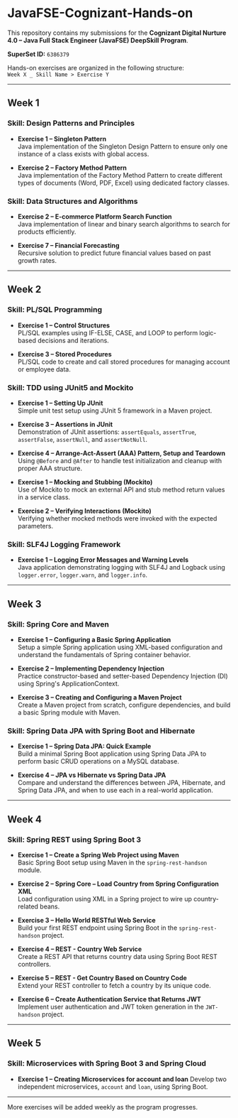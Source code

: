 # JavaFSE-Cognizant-Hands-on

This repository contains my submissions for the **Cognizant Digital Nurture 4.0 – Java Full Stack Engineer (JavaFSE) DeepSkill Program**.

**SuperSet ID:** `6386379`

Hands-on exercises are organized in the following structure:  
`Week X _ Skill Name > Exercise Y`

---

## Week 1

### Skill: Design Patterns and Principles

* **Exercise 1 – Singleton Pattern**  
  Java implementation of the Singleton Design Pattern to ensure only one instance of a class exists with global access.

* **Exercise 2 – Factory Method Pattern**  
  Java implementation of the Factory Method Pattern to create different types of documents (Word, PDF, Excel) using dedicated factory classes.

### Skill: Data Structures and Algorithms

* **Exercise 2 – E-commerce Platform Search Function**  
  Java implementation of linear and binary search algorithms to search for products efficiently.

* **Exercise 7 – Financial Forecasting**  
  Recursive solution to predict future financial values based on past growth rates.

---

## Week 2

### Skill: PL/SQL Programming

* **Exercise 1 – Control Structures**  
  PL/SQL examples using IF-ELSE, CASE, and LOOP to perform logic-based decisions and iterations.

* **Exercise 3 – Stored Procedures**  
  PL/SQL code to create and call stored procedures for managing account or employee data.

### Skill: TDD using JUnit5 and Mockito

* **Exercise 1 – Setting Up JUnit**  
  Simple unit test setup using JUnit 5 framework in a Maven project.

* **Exercise 3 – Assertions in JUnit**  
  Demonstration of JUnit assertions: `assertEquals`, `assertTrue`, `assertFalse`, `assertNull`, and `assertNotNull`.

* **Exercise 4 – Arrange-Act-Assert (AAA) Pattern, Setup and Teardown**  
  Using `@Before` and `@After` to handle test initialization and cleanup with proper AAA structure.

* **Exercise 1 – Mocking and Stubbing (Mockito)**  
  Use of Mockito to mock an external API and stub method return values in a service class.

* **Exercise 2 – Verifying Interactions (Mockito)**  
  Verifying whether mocked methods were invoked with the expected parameters.

### Skill: SLF4J Logging Framework

* **Exercise 1 – Logging Error Messages and Warning Levels**  
  Java application demonstrating logging with SLF4J and Logback using `logger.error`, `logger.warn`, and `logger.info`.

---

## Week 3

### Skill: Spring Core and Maven

- **Exercise 1 – Configuring a Basic Spring Application**  
  Setup a simple Spring application using XML-based configuration and understand the fundamentals of Spring container behavior.

- **Exercise 2 – Implementing Dependency Injection**  
  Practice constructor-based and setter-based Dependency Injection (DI) using Spring's ApplicationContext.

- **Exercise 3 – Creating and Configuring a Maven Project**  
  Create a Maven project from scratch, configure dependencies, and build a basic Spring module with Maven.

### Skill: Spring Data JPA with Spring Boot and Hibernate

- **Exercise 1 – Spring Data JPA: Quick Example**  
  Build a minimal Spring Boot application using Spring Data JPA to perform basic CRUD operations on a MySQL database.

- **Exercise 4 – JPA vs Hibernate vs Spring Data JPA**  
  Compare and understand the differences between JPA, Hibernate, and Spring Data JPA, and when to use each in a real-world application.

---

## Week 4

### Skill: Spring REST using Spring Boot 3

* **Exercise 1 – Create a Spring Web Project using Maven**  
  Basic Spring Boot setup using Maven in the `spring-rest-handson` module.

* **Exercise 2 – Spring Core – Load Country from Spring Configuration XML**  
  Load configuration using XML in a Spring project to wire up country-related beans.

* **Exercise 3 – Hello World RESTful Web Service**  
  Build your first REST endpoint using Spring Boot in the `spring-rest-handson` project.

* **Exercise 4 – REST - Country Web Service**  
  Create a REST API that returns country data using Spring Boot REST controllers.

* **Exercise 5 – REST - Get Country Based on Country Code**  
  Extend your REST controller to fetch a country by its unique code.

* **Exercise 6 – Create Authentication Service that Returns JWT**  
  Implement user authentication and JWT token generation in the `JWT-handson` project.

---

## Week 5

### Skill: Microservices with Spring Boot 3 and Spring Cloud

* **Exercise 1 – Creating Microservices for account and loan**
  Develop two independent microservices, `account` and `loan`, using Spring Boot.

---

More exercises will be added weekly as the program progresses.
